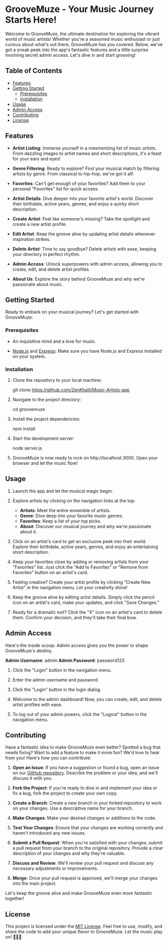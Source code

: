# GrooveMuze - Your Music Journey Starts Here!

Welcome to GrooveMuze, the ultimate destination for exploring the vibrant world of music artists! Whether you're a seasoned music enthusiast or just curious about what's out there, GrooveMuze has you covered. Below, we've got a sneak peek into the app's fantastic features and a little surprise involving secret admin access. Let's dive in and start grooving!

## Table of Contents

- [Features](#features)
- [Getting Started](#getting-started)
  - [Prerequisites](#prerequisites)
  - [Installation](#installation)
- [Usage](#usage)
- [Admin Access](#admin-access)
- [Contributing](#contributing)
- [License](#license)

## Features

- **Artist Listing**: Immerse yourself in a mesmerizing list of music artists. From dazzling images to artist names and short descriptions, it's a feast for your ears and eyes!

- **Genre Filtering**: Ready to explore? Find your musical match by filtering artists by genre. From classical to hip-hop, we've got it all!

- **Favorites**: Can't get enough of your favorites? Add them to your personal "Favorites" list for quick access.

- **Artist Details**: Dive deeper into your favorite artist's world. Discover their birthdate, active years, genres, and enjoy a quirky short description.

- **Create Artist**: Feel like someone's missing? Take the spotlight and create a new artist profile.

- **Edit Artist**: Keep the groove alive by updating artist details whenever inspiration strikes.

- **Delete Artist**: Time to say goodbye? Delete artists with ease, keeping your directory in perfect rhythm.

- **Admin Access**: Unlock superpowers with admin access, allowing you to create, edit, and delete artist profiles.

- **About Us**: Explore the story behind GrooveMuze and why we're passionate about music.

## Getting Started

Ready to embark on your musical journey? Let's get started with GrooveMuze:

### Prerequisites

- An inquisitive mind and a love for music.

- [Node.js](https://nodejs.org/) and [Express](https://expressjs.com/): Make sure you have Node.js and Express installed on your system.

### Installation

1. Clone the repository to your local machine:

   git clone https://github.com/ZenKhalil/Music-Artists-app

2. Navigate to the project directory:

   cd groovemuze

3. Install the project dependencies:

   npm install

4. Start the development server:
  
   node server.js

5. GrooveMuze is now ready to rock on http://localhost:3000. Open your browser and let the music flow!

## Usage

1. Launch the app and let the musical magic begin.

2. Explore artists by clicking on the navigation links at the top:

   - **Artists**: Meet the entire ensemble of artists.
   - **Genre**: Dive deep into your favorite music genres.
   - **Favorites**: Keep a list of your top picks.
   - **About**: Discover our musical journey and why we're passionate about it.

3. Click on an artist's card to get an exclusive peek into their world. Explore their birthdate, active years, genres, and enjoy an entertaining short description.

4. Keep your favorites close by adding or removing artists from your "Favorites" list. Just click the "Add to Favorites" or "Remove from Favorites" button on an artist's card.

5. Feeling creative? Create your artist profile by clicking "Create New Artist" in the navigation menu. Let your creativity shine!

6. Keep the groove alive by editing artist details. Simply click the pencil icon on an artist's card, make your updates, and click "Save Changes."

7. Ready for a dramatic exit? Click the "X" icon on an artist's card to delete them. Confirm your decision, and they'll take their final bow.

## Admin Access

Here's the inside scoop: Admin access gives you the power to shape GrooveMuze's destiny.

**Admin Username**: admin
**Admin Password**: password123

1. Click the "Login" button in the navigation menu.

2. Enter the admin username and password.

3. Click the "Login" button in the login dialog.

4. Welcome to the admin dashboard! Now, you can create, edit, and delete artist profiles with ease.

5. To log out of your admin powers, click the "Logout" button in the navigation menu.


## Contributing

Have a fantastic idea to make GrooveMuze even better? Spotted a bug that needs fixing? Want to add a feature to make it more fun? We'd love to hear from you! Here's how you can contribute:

1. **Open an Issue**: If you have a suggestion or found a bug, open an issue on our [GitHub repository](https://github.com/yourusername/groovemuze/issues). Describe the problem or your idea, and we'll discuss it with you.

2. **Fork the Project**: If you're ready to dive in and implement your idea or fix a bug, fork the project to create your own copy.

3. **Create a Branch**: Create a new branch in your forked repository to work on your changes. Use a descriptive name for your branch.

4. **Make Changes**: Make your desired changes or additions to the code.

5. **Test Your Changes**: Ensure that your changes are working correctly and haven't introduced any new issues.

6. **Submit a Pull Request**: When you're satisfied with your changes, submit a pull request from your branch to the original repository. Provide a clear description of your changes and why they're valuable.

7. **Discuss and Review**: We'll review your pull request and discuss any necessary adjustments or improvements.

8. **Merge**: Once your pull request is approved, we'll merge your changes into the main project.

Let's keep the groove alive and make GrooveMuze even more fantastic together!

## License

This project is licensed under the [MIT License](LICENSE). Feel free to use, modify, and share the code to add your unique flavor to GrooveMuze. Let the music play on! 🎵🕺💃
